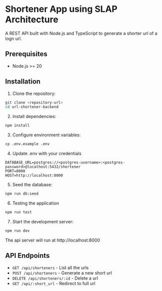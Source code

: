 # Shortener App using SLAP Architecture
A REST API built with Node.js and TypeScript to generate a shorter url of a logn url.

## Prerequisites
- Node.js >= 20

## Installation
1. Clone the repository:
```bash
git clone <repository-url>
cd url-shortener-backend
```

2. Install dependencies:
```bash
npm install
```

3. Configure environment variables:
```bash
cp .env.example .env
```

4. Update .env with your credentials
```
DATABASE_URL=postgres://<postgres-username>:<postgres-password>@localhost:5432/shortener
PORT=8000
HOST=http://localhost:8000
```

5. Seed the database:
```bash
npm run db:seed
```

6. Testing the application
```bash
npm run test
```

7. Start the development server:
```bash
npm run dev
```

The api server will run at http://localhost:8000

## API Endpoints
- `GET /api/shorteners` - List all the urls
- `POST /api/shorteners` - Generate a new short url
- `DELETE /api/shorteners/:id` - Delete a url
- `GET /api/:short_url` - Redirect to full url
